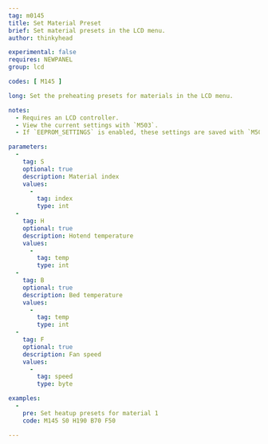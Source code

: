 ```yaml
---
tag: m0145
title: Set Material Preset
brief: Set material presets in the LCD menu.
author: thinkyhead

experimental: false
requires: NEWPANEL
group: lcd

codes: [ M145 ]

long: Set the preheating presets for materials in the LCD menu.

notes:
  - Requires an LCD controller.
  - View the current settings with `M503`.
  - If `EEPROM_SETTINGS` is enabled, these settings are saved with `M500`, loaded with `M501`, and reset with `M502`.

parameters:
  -
    tag: S
    optional: true
    description: Material index
    values:
      -
        tag: index
        type: int
  -
    tag: H
    optional: true
    description: Hotend temperature
    values:
      -
        tag: temp
        type: int
  -
    tag: B
    optional: true
    description: Bed temperature
    values:
      -
        tag: temp
        type: int
  -
    tag: F
    optional: true
    description: Fan speed
    values:
      -
        tag: speed
        type: byte

examples:
  -
    pre: Set heatup presets for material 1
    code: M145 S0 H190 B70 F50

---
```


